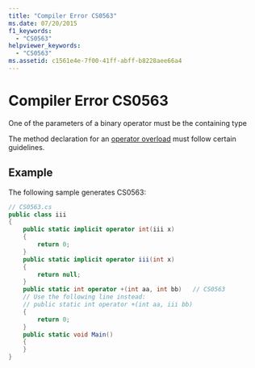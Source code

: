 ```yaml
---
title: "Compiler Error CS0563"
ms.date: 07/20/2015
f1_keywords: 
  - "CS0563"
helpviewer_keywords: 
  - "CS0563"
ms.assetid: c1561e4e-7f00-41ff-abff-b8228aee66a4
---
```

# Compiler Error CS0563
One of the parameters of a binary operator must be the containing type  
  
The method declaration for an [operator overload](../keywords/operator.md) must follow certain guidelines.  
  
## Example  
 The following sample generates CS0563:  
  
```csharp  
// CS0563.cs  
public class iii  
{  
    public static implicit operator int(iii x)  
    {  
        return 0;  
    }  
    public static implicit operator iii(int x)  
    {  
        return null;  
    }  
    public static int operator +(int aa, int bb)   // CS0563   
    // Use the following line instead:  
    // public static int operator +(int aa, iii bb)      
    {  
        return 0;  
    }  
    public static void Main()  
    {  
    }  
}  
```

